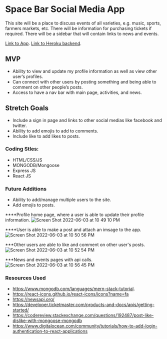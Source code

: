 # Space Bar Social Media App

This site will be a place to discuss events of all varieties, e.g. music, sports, farmers markets, etc.  There will be information for purchasing tickets if required. There will be a sidebar that will contain links to news and events.

 [Link to App](https://spacebar-g6.herokuapp.com/).
 [Link to Heroku backend](https://social-media-appp-api.herokuapp.com/).

## MVP

- Ability to view and update my profile information as well as view other user’s profiles.
- Can connect with other users by posting something and being able to comment on other people’s posts.
- Access to have a nav bar with main page, activities, and news.



## Stretch Goals
- Include a sign in page and links to other social medias like facebook and twitter. 
- Ability to add emojis to add to comments.
- Include like to add likes to posts.


### Coding Stles:

- HTML/CSS/JS
- MONGODB/Mongoose
- Express JS
- React JS

### Future Additions

- Ability to add/manage multiple users to the site.
- Add emojis to posts.

****Profile home page, where a user is able to update their profile information.
![Screen Shot 2022-06-03 at 10 49 10 PM](https://user-images.githubusercontent.com/98567943/171977079-a79932c4-9bbf-427b-90e5-58da9ca92e19.png)

****User is able to make a post and attach an imsage to the app.
![Screen Shot 2022-06-03 at 10 50 56 PM](https://user-images.githubusercontent.com/98567943/171977082-3530705c-b9d9-4521-a929-9d12f3b1b606.png)

***Other users are able to like and comment on other user's posts.
![Screen Shot 2022-06-03 at 10 52 54 PM](https://user-images.githubusercontent.com/98567943/171977084-16ce4455-c44a-4379-8af6-cf1bcfad070f.png)

***News and events pages with api calls.
![Screen Shot 2022-06-03 at 10 56 45 PM](https://user-images.githubusercontent.com/98567943/171977088-14feb9db-ce5d-4077-9e27-1a957db6ceb9.png)

### Resources Used
- https://www.mongodb.com/languages/mern-stack-tutorial.
- https://react-icons.github.io/react-icons/icons?name=fa
- https://newsapi.org/
- https://developer.ticketmaster.com/products-and-docs/apis/getting-started/
- https://codereview.stackexchange.com/questions/192487/post-like-dislike-with-mongoose-mongodb
- https://www.digitalocean.com/community/tutorials/how-to-add-login-authentication-to-react-applications


